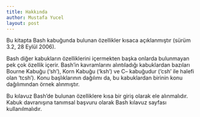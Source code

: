 ```yaml
---
title: Hakkında
author: Mustafa Yucel
layout: post
---
```


Bu kitapta Bash kabuğunda bulunan özellikler kısaca açıklanmıştır (sürüm 3.2, 28 Eylül 2006).

Bash diğer kabukların özelliklerini içermekten başka onlarda bulunmayan pek çok özellik içerir. Bash’in
kavramlarını alıntıladığı kabuklardan bazıları Bourne Kabuğu (‘sh’), Korn Kabuğu (‘ksh’) ve C–
kabuğudur (‘csh’ ile halefi olan ‘tcsh’). Konu başlıklarının dağılımı da, bu kabuklardan birinin konu
dağılımından örnek alınmıştır.

Bu kılavuz Bash’de bulunan özelliklere kısa bir giriş olarak ele alınmalıdır. Kabuk davranışına tanımsal
başvuru olarak Bash kılavuz sayfası kullanılmalıdır.
